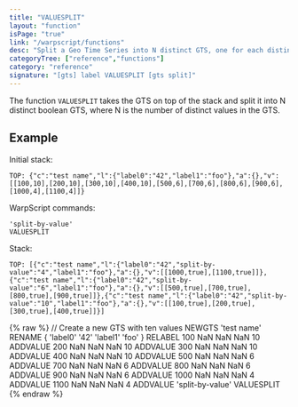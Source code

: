 ```yaml
---
title: "VALUESPLIT"
layout: "function"
isPage: "true"
link: "/warpscript/functions"
desc: "Split a Geo Time Series into N distinct GTS, one for each distinct value"
categoryTree: ["reference","functions"]
category: "reference"
signature: "[gts] label VALUESPLIT [gts split]"
---
```

 
The function `VALUESPLIT` takes the GTS on top of the stack and split it into N distinct boolean GTS, where N is the number of distinct values in the GTS.


## Example ##

Initial stack:

    TOP: {"c":"test name","l":{"label0":"42","label1":"foo"},"a":{},"v":[[100,10],[200,10],[300,10],[400,10],[500,6],[700,6],[800,6],[900,6],[1000,4],[1100,4]]}


WarpScript commands:

    'split-by-value'
    VALUESPLIT

Stack: 

    TOP: [{"c":"test name","l":{"label0":"42","split-by-value":"4","label1":"foo"},"a":{},"v":[[1000,true],[1100,true]]},{"c":"test name","l":{"label0":"42","split-by-value":"6","label1":"foo"},"a":{},"v":[[500,true],[700,true],[800,true],[900,true]]},{"c":"test name","l":{"label0":"42","split-by-value":"10","label1":"foo"},"a":{},"v":[[100,true],[200,true],[300,true],[400,true]]}]
    

{% raw %}
<warp10-warpscript-widget backend="{{backend}}"  exec-endpoint="{{execEndpoint}}">// Create a new GTS with ten values 
NEWGTS 
'test name'
RENAME
{ 'label0' '42' 'label1' 'foo' }
RELABEL
100  NaN NaN NaN 10 ADDVALUE
200  NaN NaN NaN 10 ADDVALUE
300  NaN NaN NaN 10 ADDVALUE
400  NaN NaN NaN 10 ADDVALUE
500  NaN NaN NaN  6 ADDVALUE
700  NaN NaN NaN  6 ADDVALUE
800  NaN NaN NaN  6 ADDVALUE
900  NaN NaN NaN  6 ADDVALUE
1000 NaN NaN NaN  4 ADDVALUE
1100 NaN NaN NaN  4 ADDVALUE
'split-by-value'
VALUESPLIT
</warp10-warpscript-widget>
{% endraw %}
